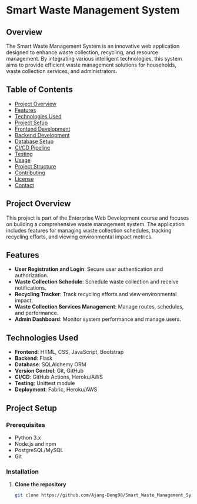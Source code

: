 # Smart Waste Management System

## Overview

The Smart Waste Management System is an innovative web application designed to enhance waste collection, recycling, and resource management. By integrating various intelligent technologies, this system aims to provide efficient waste management solutions for households, waste collection services, and administrators.

## Table of Contents

- [Project Overview](#project-overview)
- [Features](#features)
- [Technologies Used](#technologies-used)
- [Project Setup](#project-setup)
- [Frontend Development](#frontend-development)
- [Backend Development](#backend-development)
- [Database Setup](#database-setup)
- [CI/CD Pipeline](#cicd-pipeline)
- [Testing](#testing)
- [Usage](#usage)
- [Project Structure](#project-structure)
- [Contributing](#contributing)
- [License](#license)
- [Contact](#contact)

## Project Overview

This project is part of the Enterprise Web Development course and focuses on building a comprehensive waste management system. The application includes features for managing waste collection schedules, tracking recycling efforts, and viewing environmental impact metrics.

## Features

- **User Registration and Login**: Secure user authentication and authorization.
- **Waste Collection Schedule**: Schedule waste collection and receive notifications.
- **Recycling Tracker**: Track recycling efforts and view environmental impact.
- **Waste Collection Services Management**: Manage routes, schedules, and performance.
- **Admin Dashboard**: Monitor system performance and manage users.

## Technologies Used

- **Frontend**: HTML, CSS, JavaScript, Bootstrap
- **Backend**: Flask
- **Database**: SQLAlchemy ORM
- **Version Control**: Git, GitHub
- **CI/CD**: GitHub Actions, Heroku/AWS
- **Testing**: Unittest module
- **Deployment**: Fabric, Heroku/AWS

## Project Setup

### Prerequisites

- Python 3.x
- Node.js and npm
- PostgreSQL/MySQL
- Git

### Installation

1. **Clone the repository**
   ```bash
   git clone https://github.com/Ajang-Deng98/Smart_Waste_Management_System-Group_8.git
